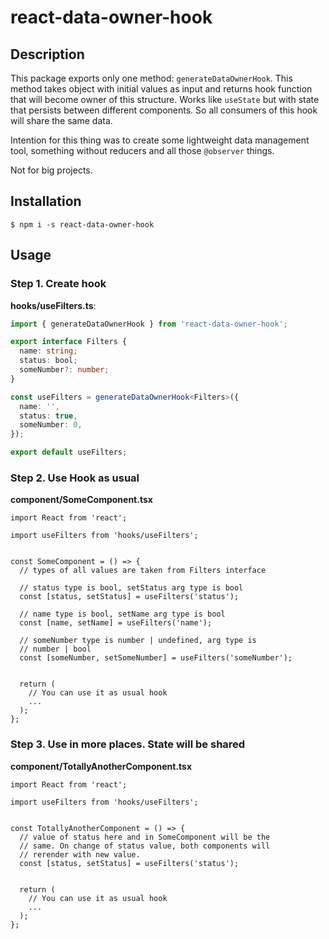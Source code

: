# react-data-owner-hook

## Description
This package exports only one method: `generateDataOwnerHook`. This method takes object with initial values as input and returns hook function that will become owner of this structure. Works like `useState` but with state that persists between different components. So all consumers of this hook will share the same data.

Intention for this thing was to create some lightweight data management tool, something without reducers and all those `@observer` things.

Not for big projects.

## Installation
```
$ npm i -s react-data-owner-hook
```

## Usage

### Step 1. Create hook
**hooks/useFilters.ts**:
```ts
import { generateDataOwnerHook } from 'react-data-owner-hook';

export interface Filters {
  name: string;
  status: bool;
  someNumber?: number;
}

const useFilters = generateDataOwnerHook<Filters>({
  name: '',
  status: true,
  someNumber: 0,
});

export default useFilters;
```


### Step 2. Use Hook as usual
**component/SomeComponent.tsx**
```tsx
import React from 'react';

import useFilters from 'hooks/useFilters';


const SomeComponent = () => {
  // types of all values are taken from Filters interface

  // status type is bool, setStatus arg type is bool
  const [status, setStatus] = useFilters('status');

  // name type is bool, setName arg type is bool
  const [name, setName] = useFilters('name');

  // someNumber type is number | undefined, arg type is
  // number | bool
  const [someNumber, setSomeNumber] = useFilters('someNumber');


  return (
    // You can use it as usual hook
    ...
  );
};
```

### Step 3. Use in more places. State will be shared
**component/TotallyAnotherComponent.tsx**
```tsx
import React from 'react';

import useFilters from 'hooks/useFilters';


const TotallyAnotherComponent = () => {
  // value of status here and in SomeComponent will be the
  // same. On change of status value, both components will
  // rerender with new value.
  const [status, setStatus] = useFilters('status');


  return (
    // You can use it as usual hook
    ...
  );
};
```
